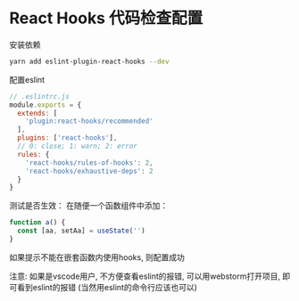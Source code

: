 # React Hooks 代码检查配置
安装依赖
```bash
yarn add eslint-plugin-react-hooks --dev
```
配置eslint
```js
// .eslintrc.js
module.exports = {
  extends: [
    'plugin:react-hooks/recommended'
  ],
  plugins: ['react-hooks'],
  // 0: close; 1: warn; 2: error
  rules: {
    'react-hooks/rules-of-hooks': 2,
    'react-hooks/exhaustive-deps': 2
  }
}
```
测试是否生效：
在随便一个函数组件中添加：
```js
function a() {
  const [aa, setAa] = useState('')
}
```
如果提示不能在嵌套函数内使用hooks, 则配置成功

注意:
如果是vscode用户, 不方便查看eslint的报错, 可以用webstorm打开项目, 即可看到eslint的报错
(当然用eslint的命令行应该也可以)